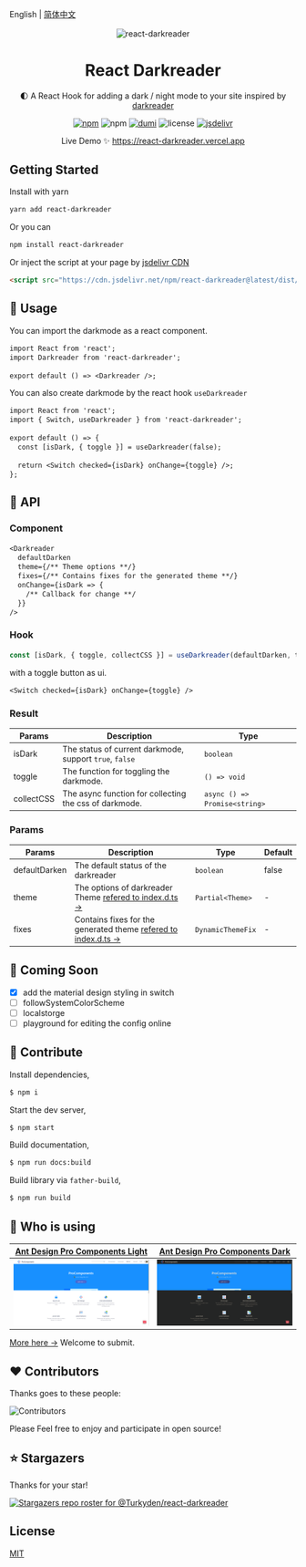 English | [简体中文](./README_cn-zh.md)

<p align="center">
  <img align="center" alt="react-darkreader" src="https://darkreader.org/images/darkreader-icon-256x256.png" />
</p>
<h1 align="center">React Darkreader</h1>

<p align="center">🌓 A React Hook for adding a dark / night mode to your site inspired by <a href="https://github.com/darkreader/darkreader" target="_blank">darkreader</a>
</p>

<p align="center">
  <a href="https://www.npmjs.com/package/react-darkreader" target="_blank"><img alt="npm" src="https://img.shields.io/npm/v/react-darkreader?color=orange" /></a> <img alt="npm" src="https://img.shields.io/npm/dt/react-darkreader" /> <a href="https://github.com/umijs/dumi" target="_blank"><img alt="dumi" src="https://img.shields.io/badge/docs%20by-dumi-blue" /></a> <img alt="license" src="https://img.shields.io/github/license/Turkyden/react-darkreader" /> <a href="https://www.jsdelivr.com/package/npm/react-darkreader" target="_blank"><img alt="jsdelivr" src="https://data.jsdelivr.com/v1/package/npm/react-darkreader/badge" /></a>
</p>

<p align="center">Live Demo ✨ <a href="https://react-darkreader.vercel.app" target="_blank">https://react-darkreader.vercel.app</a></p>

## Getting Started

Install with yarn

```bash
yarn add react-darkreader
```

Or you can

```bash
npm install react-darkreader
```

Or inject the script at your page by [jsdelivr CDN](https://www.jsdelivr.com/)

```html
<script src="https://cdn.jsdelivr.net/npm/react-darkreader@latest/dist/index.min.js"></script>
```

## 🚀 Usage

You can import the darkmode as a react component.

```tsx | pure
import React from 'react';
import Darkreader from 'react-darkreader';

export default () => <Darkreader />;
```

You can also create darkmode by the react hook `useDarkreader`

```tsx | pure
import React from 'react';
import { Switch, useDarkreader } from 'react-darkreader';

export default () => {
  const [isDark, { toggle }] = useDarkreader(false);

  return <Switch checked={isDark} onChange={toggle} />;
};
```

## 📔 API

### Component

```tsx | pure
<Darkreader
  defaultDarken
  theme={/** Theme options **/}
  fixes={/** Contains fixes for the generated theme **/}
  onChange={isDark => {
    /** Callback for change **/
  }}
/>
```

### Hook

```typescript | pure
const [isDark, { toggle, collectCSS }] = useDarkreader(defaultDarken, theme?, fixes?)
```

with a toggle button as ui.

```tsx | pure
<Switch checked={isDark} onChange={toggle} />
```

### Result

| Params     | Description                                             | Type                          |
| ---------- | ------------------------------------------------------- | ----------------------------- |
| isDark     | The status of current darkmode, support `true`, `false` | `boolean`                     |
| toggle     | The function for toggling the darkmode.                 | `() => void`                  |
| collectCSS | The async function for collecting the css of darkmode.  | `async () => Promise<string>` |

### Params

| Params        | Description                                                                                                                                                                   | Type              | Default |
| ------------- | ----------------------------------------------------------------------------------------------------------------------------------------------------------------------------- | ----------------- | ------- |
| defaultDarken | The default status of the darkreader                                                                                                                                          | `boolean`         | false   |
| theme         | The options of darkreader Theme [refered to index.d.ts &rarr;](https://github.com/darkreader/darkreader/blob/13c93a995cde0b933580174106897bb1d13f53b4/index.d.ts#L41)         | `Partial<Theme>`  | -       |
| fixes         | Contains fixes for the generated theme [refered to index.d.ts &rarr;](https://github.com/darkreader/darkreader/blob/13c93a995cde0b933580174106897bb1d13f53b4/index.d.ts#L121) | `DynamicThemeFix` | -       |

## 🔢 Coming Soon

- [x] add the material design styling in switch
- [ ] followSystemColorScheme
- [ ] localstorge
- [ ] playground for editing the config online

## 🔨 Contribute

Install dependencies,

```bash
$ npm i
```

Start the dev server,

```bash
$ npm start
```

Build documentation,

```bash
$ npm run docs:build
```

Build library via `father-build`,

```bash
$ npm run build
```

## 🥇 Who is using

| [Ant Design Pro Components Light](https://procomponents.ant.design/) | [Ant Design Pro Components Dark](https://procomponents.ant.design/) |
| :------------------------------------------------------------------: | :-----------------------------------------------------------------: |
|    ![Procomponents Light](./screenshot/pro-components_light.png)     |     ![Procomponents Dark](./screenshot/pro-components_dark.png)     |

[More here &rarr;]() Welcome to submit.

## ❤️ Contributors

Thanks goes to these people:

![Contributors](https://contrib.rocks/image?repo=Turkyden/react-darkreader)

Please Feel free to enjoy and participate in open source!

## ⭐ Stargazers

Thanks for your star!

[![Stargazers repo roster for @Turkyden/react-darkreader](https://reporoster.com/stars/Turkyden/react-darkreader)](https://github.com/Turkyden/react-darkreader/stargazers)

## License

[MIT](https://github.com/Turkyden/react-darkreader/blob/main/LICENSE)
